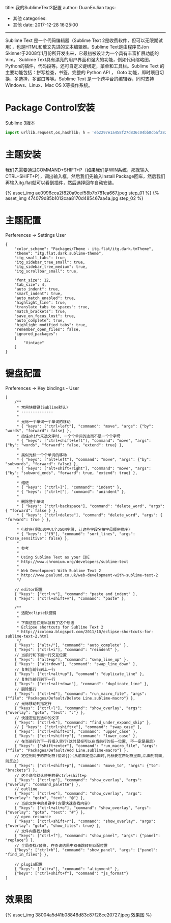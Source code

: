 title: 我的SublimeText3配置
author: DuanEnJian
tags:
  - 其他
categories:
  - 其他
date: 2017-12-28 16:25:00
---
Sublime Text 是一个代码编辑器（Sublime Text 2是收费软件，但可以无限期试用），也是HTML和散文先进的文本编辑器。Sublime Text是由程序员Jon Skinner于2008年1月份所开发出来，它最初被设计为一个具有丰富扩展功能的Vim。
Sublime Text具有漂亮的用户界面和强大的功能，例如代码缩略图，Python的插件，代码段等。还可自定义键绑定，菜单和工具栏。Sublime Text 的主要功能包括：拼写检查，书签，完整的 Python API ， Goto 功能，即时项目切换，多选择，多窗口等等。Sublime Text 是一个跨平台的编辑器，同时支持Windows、Linux、Mac OS X等操作系统。
<!-- more -->
# Package Control安装
Sublime 3版本
```python
import urllib.request,os,hashlib; h = 'eb2297e1a458f27d836c04bb0cbaf282' + 'd0e7a3098092775ccb37ca9d6b2e4b7d'; pf = 'Package Control.sublime-package'; ipp = sublime.installed_packages_path(); urllib.request.install_opener( urllib.request.build_opener( urllib.request.ProxyHandler()) ); by = urllib.request.urlopen( 'http://packagecontrol.io/' + pf.replace(' ', '%20')).read(); dh = hashlib.sha256(by).hexdigest(); print('Error validating download (got %s instead of %s), please try manual install' % (dh, h)) if dh != h else open(os.path.join( ipp, pf), 'wb' ).write(by)
```
# 主题安装
我们先需要通过COMMAND+SHIFT+P（如果我们是WIN系统，那就输入CTRL+SHIFT+P），调出输入框，然后我们先输入Install Package回车，然后我们再输入itg.flat就可以看到插件，然后选择回车自动安装。

{% asset_img ae0996cca2f820a9cef58b7b781ea667.jpeg step_01 %}
{% asset_img 474079d85b1012caa8170d485467aa4a.jpg step_02 %}
# 主题配置
Perferences -> Settings User
```config
{
	"color_scheme": "Packages/Theme - itg.flat/itg.dark.tmTheme",
	"theme": "itg.flat.dark.sublime-theme",
	"itg_small_tabs": true,
	"itg_sidebar_tree_small": true,
	"itg_sidebar_tree_medium": true,
	"itg_scrollbar_small": true,
	
	"font_size": 12,
	"tab_size": 4,
	"auto_indent": true,
	"smart_indent": true,
	"auto_match_enabled": true,
	"highlight_line": true,
	"translate_tabs_to_spaces": true,
	"match_brackets": true,
	"save_on_focus_lost": true,
	"auto_complete": true,
	"highlight_modified_tabs": true,
	"remember_open_files": false,
	"ignored_packages":
	[
		"Vintage"
	]
}
```
# 键盘配置
Preferences -> Key bindings - User 
```config
[
    /**
     * 常用快捷键(Sublime默认)
     * --------------
     * 
     * 光标一个单词一个单词的移动
     * { "keys": ["ctrl+left"], "command": "move", "args": {"by": "words", "forward": false} },
     * 按住shift来选文字时, 一个个单词的选而不是一个个字母
     * { "keys": ["ctrl+shift+left"], "command": "move", "args": {"by": "words", "forward": false, "extend": true} },
     *
     * 类似光标一个个单词的移动
     * { "keys": ["alt+left"], "command": "move", "args": {"by": "subwords", "forward": false} },
     * { "keys": ["alt+shift+right"], "command": "move", "args": {"by": "subword_ends", "forward": true, "extend": true} },
     *
     * 缩进
     * { "keys": ["ctrl+]"], "command": "indent" },
     * { "keys": ["ctrl+["], "command": "unindent" },
     *
     * 删除整个单词
     * { "keys": ["ctrl+backspace"], "command": "delete_word", "args": { "forward": false } },
     * { "keys": ["ctrl+delete"], "command": "delete_word", "args": { "forward": true } },
     *
     * 行排序(例如选中几个JSON字段, 让这些字段名按字母顺序排序)
     * { "keys": ["f9"], "command": "sort_lines", "args": {"case_sensitive": false} },
     *
     * 参考
     * ----------------------
     * Using Sublime Text as your IDE
     * http://www.chromium.org/developers/sublime-text
     *
     * Web Development With Sublime Text 2
     * http://www.paulund.co.uk/web-development-with-sublime-text-2
     */

    // editor配置
    { "keys": ["ctrl+v"], "command": "paste_and_indent" },
    { "keys": ["ctrl+shift+v"], "command": "paste" },

    /**
     * 适配eclipse快捷键
     *
     * 下面这位仁兄早就有了这个想法
     * Eclipse shortcuts for Sublime Text 2
     * http://icoloma.blogspot.com/2011/10/eclipse-shortcuts-for-sublime-text-2.html
     */
    { "keys": ["alt+/"], "command": "auto_complete" },
    { "keys": ["ctrl+i"], "command": "reindent" },
    // 当前行和下面一行交互位置
    { "keys": ["alt+up"], "command": "swap_line_up" },
    { "keys": ["alt+down"], "command": "swap_line_down" },
    // 复制当前行到上一行
    { "keys": ["ctrl+alt+up"], "command": "duplicate_line" },
    // 复制当前行到下一行
    { "keys": ["ctrl+alt+down"], "command": "duplicate_line" },
    // 删除整行
    { "keys": ["ctrl+d"], "command": "run_macro_file", "args": {"file": "Packages/Default/Delete Line.sublime-macro"} },
    // 光标移动到指定行
    { "keys": ["ctrl+l"], "command": "show_overlay", "args": {"overlay": "goto", "text": ":"} },
    // 快速定位到选中的文字
    { "keys": ["ctrl+k"], "command": "find_under_expand_skip" },
    // { "keys": ["ctrl+shift+x"], "command": "swap_case" },
    { "keys": ["ctrl+shift+x"], "command": "upper_case" },
    { "keys": ["ctrl+shift+y"], "command": "lower_case" },
    // 在当前行的下一行插入空行(这时鼠标可以在当前行的任一位置, 不一定是最后)
    { "keys": ["shift+enter"], "command": "run_macro_file", "args": {"file": "Packages/Default/Add Line.sublime-macro"} },
    // 定位到对于的匹配符(譬如{})(从前面定位后面时,光标要在匹配符里面,后面到前面,则反之)
    { "keys": ["ctrl+shift+p"], "command": "move_to", "args": {"to": "brackets"} },
    // 这个命令默认使用的是ctrl+shift+p
    { "keys": ["ctrl+p"], "command": "show_overlay", "args": {"overlay": "command_palette"} },
    // outline
    { "keys": ["ctrl+o"], "command": "show_overlay", "args": {"overlay": "goto", "text": "@"} },
    // 当前文件中的关键字(方便快速查找内容)
    { "keys": ["ctrl+alt+o"], "command": "show_overlay", "args": {"overlay": "goto", "text": "#"} },
    // open resource
    { "keys": ["ctrl+shift+r"], "command": "show_overlay", "args": {"overlay": "goto", "show_files": true} },
    // 文件内查找/替换
    { "keys": ["ctrl+f"], "command": "show_panel", "args": {"panel": "replace"} },
    // 全局查找/替换, 在查询结果中双击跳转到匹配位置
    {"keys": ["ctrl+h"], "command": "show_panel", "args": {"panel": "find_in_files"} },

    // plugin配置
    { "keys": ["alt+a"], "command": "alignment" },
    {"keys": ["ctrl+shift+f"], "command": "js_format"}
]
```
# 效果图
{% asset_img 38004a5d41b08848d83c87f28ce20727.jpeg 效果图 %}